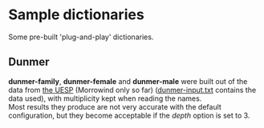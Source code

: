 # Sample dictionaries

Some pre-built 'plug-and-play' dictionaries.

## Dunmer
**dunmer-family**, **dunmer-female** and **dunmer-male** were built out of the data from 
[the UESP](https://en.uesp.net/wiki/Lore:Dunmer_Names) (Morrowind only so far) ([dunmer-input.txt](./dunmer-input.txt)
contains the data used), with multiplicity kept when reading the names.  
Most results they produce are not very accurate with the default configuration, but they become acceptable if the *depth*
option is set to 3.


